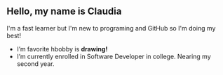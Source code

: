 ## Hello, my name is Claudia ##
<p>
  I'm a fast learner but I'm new to programing and GitHub so I'm doing my best!
</p>
<ul>
  <li> I’m favorite hbobby is <b>drawing!</b></li>
  <li> I’m currently enrolled in Software Developer in college. Nearing my second year.</li>
</ul>   

<!---
Claudia426/Claudia426 is a ✨ special ✨ repository because its `README.md` (this file) appears on your GitHub profile.
You can click the Preview link to take a look at your changes.
--->
